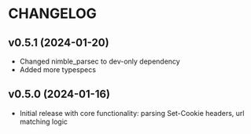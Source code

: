 # CHANGELOG

## v0.5.1 (2024-01-20)

  * Changed nimble_parsec to dev-only dependency
  * Added more typespecs

## v0.5.0 (2024-01-16)

  * Initial release with core functionality: parsing Set-Cookie headers, url matching logic
